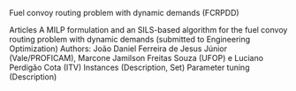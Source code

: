 Fuel convoy routing problem with dynamic demands (FCRPDD)
 
 
Articles
A MILP formulation and an SILS-based algorithm for the fuel convoy routing problem with dynamic demands (submitted to Engineering Optimization)
Authors: João Daniel Ferreira de Jesus Júnior (Vale/PROFICAM), Marcone Jamilson Freitas Souza (UFOP) e Luciano Perdigão Cota (ITV)
Instances (Description, Set)
Parameter tuning (Description)
